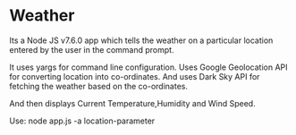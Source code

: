 # Weather

Its a Node JS v7.6.0 app which tells the weather on a particular location entered by the user in the command prompt.

It uses yargs for command line configuration.
Uses Google Geolocation API for converting location into co-ordinates.
And uses Dark Sky API for fetching the weather based on the co-ordinates.
 
And then displays Current Temperature,Humidity and Wind Speed.

Use:
node app.js -a location-parameter
